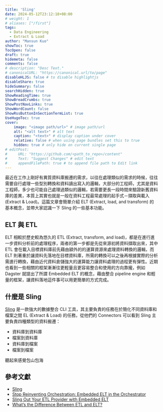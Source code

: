 ```yaml
---
title: 'Sling'
date: 2024-05-12T23:12:18+08:00
# weight: 1
# aliases: ["/first"]
tags:
  - Data Engineering
  - Extract & Load
author: "Mansun Kuo"
showToc: true
TocOpen: false
draft: true
hidemeta: false
comments: false
# description: "Desc Text."
# canonicalURL: "https://canonical.url/to/page"
disableHLJS: false # to disable highlightjs
disableShare: true
hideSummary: false
searchHidden: true
ShowReadingTime: true
ShowBreadCrumbs: true
ShowPostNavLinks: true
ShowWordCount: false
ShowRssButtonInSectionTermList: true
UseHugoToc: true
cover:
    image: "<image path/url>" # image path/url
    alt: "<alt text>" # alt text
    caption: "<text>" # display caption under cover
    relative: false # when using page bundles set this to true
    hidden: true # only hide on current single page
# editPost:
#     URL: "https://github.com/<path_to_repo>/content"
#     Text: "Suggest Changes" # edit text
#     appendFilePath: true # to append file path to Edit link
---
```


最近在工作上剛好有異質資料庫搬遷的需求，以往在處理類似的需求的時候，往往需要自行處理一些型別轉換和資料讀出寫入的邏輯，大部分的工程師，尤其是資料工程師，多少也可能自己處理過類似的邏輯，若需要更長一段時間來驗證新舊資料庫的差異，本質上其實也就是一般在資料工程最常處理的起手式－擷取與載入 (Extract & Load)。這篇文章會簡單介紹 ELT (Extract, load, and transform) 的基本概念，並帶大家認識一下 Sling 的一些基本功能。

## ELT 與 ETL

ELT 相較於歷史較為悠久的 ETL (Extract, transform, and load)，都是在進行進一步資料分析前的處理程序，兩者的第一步都是先從來源初將資料擷取出來，其中 ETL 會在載入目標資料庫前先藉由額外的的運算資源來處理資料轉換的邏輯，而 ELT 則著重於讓資料先落地在目標資料庫，所需的轉換可以之後再根據實際的分析需進行轉換，藉由近代資料倉儲強大的運算能力讓資料處理的過程更有彈性。近期也看到一些相關的框架漸漸往更輕量且更容易整合和使用的方向靠攏，例如 Dagster 就提出了所謂 Embedded ELT 的概念，藉由整合 pipeline engine 和輕量的框架，讓資料落地這件事可以用更簡單的方式完成。

## 什麼是 Sling

[Sling](https://slingdata.io/) 是一款強大的數據整合 CLI 工具，其主要負責的任務在於簡化不同資料庫和檔案之間 EL (Extract & Load) 的任務，從他們的 Connectors 可以看到 Sling 主要負責四種類型的資料搬遷：
- 資料庫到資料庫
- 檔案到資料庫
- 資料庫到檔案
- 檔案到檔案

聽起來感覺包山包海




## 參考文獻
- [Sling](https://slingdata.io/)
- [Stop Reinventing Orchestration: Embedded ELT in the Orchestrator](https://dagster.io/blog/dagster-embedded-elt)
- [Sling Out Your ETL Provider with Embedded ELT](https://dagster.io/blog/sling-out-your-etl-provider-with-embedded-elt)
- [What’s the Difference Between ETL and ELT?](https://aws.amazon.com/compare/the-difference-between-etl-and-elt/)